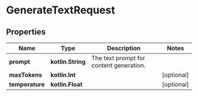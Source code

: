 
# GenerateTextRequest

## Properties
| Name | Type | Description | Notes |
| ------------ | ------------- | ------------- | ------------- |
| **prompt** | **kotlin.String** | The text prompt for content generation. |  |
| **maxTokens** | **kotlin.Int** |  |  [optional] |
| **temperature** | **kotlin.Float** |  |  [optional] |



